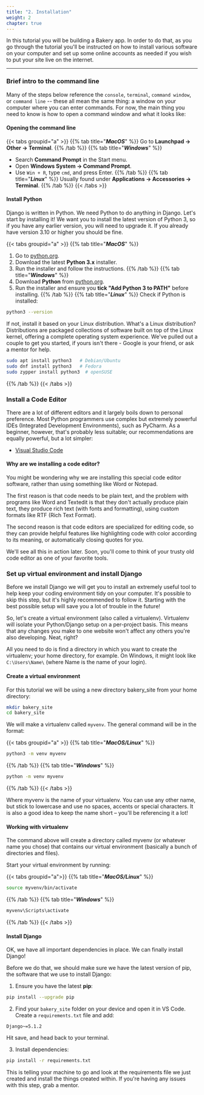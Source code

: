 ```yaml
---
title: "2. Installation"
weight: 2
chapter: true
---
```


In this tutorial you will be building a Bakery app. In order to do that, as you go through the tutorial you'll be instructed on how to install various software on your computer and set up some online accounts as needed if you wish to put your site live on the internet.

---

### Brief intro to the command line

Many of the steps below reference the `console`, `terminal`, `command window`, or `command line` -- these all mean the same thing: a window on your computer where you can enter commands. For now, the main thing you need to know is how to open a command window and what it looks like:

#### Opening the command line

{{< tabs groupid="a" >}}
{{% tab title="_**MacOS**_" %}}
Go to **Launchpad → Other → Terminal**.
{{% /tab %}}
{{% tab title="_**Windows**_" %}}
  - Search **Command Prompt** in the Start menu.
  - Open **Windows System → Command Prompt**.
  - Use `Win + R`, type `cmd`, and press Enter.
{{% /tab %}}
{{% tab title="_**Linux**_" %}}
Usually found under **Applications → Accessories → Terminal**.
{{% /tab %}}
{{< /tabs >}}

#### Install Python

Django is written in Python. We need Python to do anything in Django. Let's start by installing it! We want you to install the latest version of Python 3, so if you have any earlier version, you will need to upgrade it. If you already have version 3.10 or higher you should be fine.

{{< tabs groupid="a" >}}
{{% tab title="_**MacOS**_" %}}
1. Go to [python.org](https://www.python.org/downloads/).
2. Download the latest **Python 3.x** installer.
3. Run the installer and follow the instructions.
{{% /tab %}}
{{% tab title="_**Windows**_" %}}
1. Download **Python** from [python.org](https://www.python.org/downloads/windows/).
2. Run the installer and ensure you **tick "Add Python 3 to PATH"** before installing.
{{% /tab %}}
{{% tab title="_**Linux**_" %}}
Check if Python is installed:

```sh
python3 --version
```

If not, install it based on your Linux distribution. What's a Linux distribution? Distributions are packaged collections of software built on top of the Linux kernel, offering a complete operating system experience. We've pulled out a couple to get you started, if yours isn't there - Google is your friend, or ask a mentor for help.

```sh
sudo apt install python3   # Debian/Ubuntu
sudo dnf install python3   # Fedora
sudo zypper install python3  # openSUSE
```
{{% /tab %}}
{{< /tabs >}}

### Install a Code Editor

There are a lot of different editors and it largely boils down to personal preference. Most Python programmers use complex but extremely powerful IDEs (Integrated Development Environments), such as PyCharm. As a beginner, however, that's probably less suitable; our recommendations are equally powerful, but a lot simpler:

- [Visual Studio Code](https://code.visualstudio.com/)

#### Why are we installing a code editor?

You might be wondering why we are installing this special code editor software, rather than using something like Word or Notepad.

The first reason is that code needs to be plain text, and the problem with programs like Word and Textedit is that they don't actually produce plain text, they produce rich text (with fonts and formatting), using custom formats like RTF (Rich Text Format).

The second reason is that code editors are specialized for editing code, so they can provide helpful features like highlighting code with color according to its meaning, or automatically closing quotes for you.

We'll see all this in action later. Soon, you'll come to think of your trusty old code editor as one of your favorite tools. 

### Set up virtual environment and install Django

Before we install Django we will get you to install an extremely useful tool to help keep your coding environment tidy on your computer. It's possible to skip this step, but it's highly recommended to follow it. Starting with the best possible setup will save you a lot of trouble in the future!

So, let's create a virtual environment (also called a virtualenv). Virtualenv will isolate your Python/Django setup on a per-project basis. This means that any changes you make to one website won't affect any others you're also developing. Neat, right?

All you need to do is find a directory in which you want to create the virtualenv; your home directory, for example. On Windows, it might look like `C:\Users\Name\` (where Name is the name of your login).


#### Create a virtual environment

For this tutorial we will be using a new directory bakery_site from your home directory:

```sh
mkdir bakery_site
cd bakery_site
```

We will make a virtualenv called `myvenv`. The general command will be in the format:

{{< tabs groupid="a" >}}
{{% tab title="_**MacOS/Linux**_" %}}
```sh
python3 -m venv myvenv
```
{{% /tab %}}
{{% tab title="_**Windows**_" %}}
```sh
python -m venv myvenv
```
{{% /tab %}}
{{< /tabs >}}

Where myvenv is the name of your virtualenv. You can use any other name, but stick to lowercase and use no spaces, accents or special characters. It is also a good idea to keep the name short – you'll be referencing it a lot!


#### Working with virtualenv

The command above will create a directory called myvenv (or whatever name you chose) that contains our virtual environment (basically a bunch of directories and files).

Start your virtual environment by running:

{{< tabs groupid="a">}}
{{% tab title="_**MacOS/Linux**_" %}}
```sh
source myvenv/bin/activate
```
{{% /tab %}}
{{% tab title="_**Windows**_" %}}
```sh
myvenv\Scripts\activate
```
{{% /tab %}}
{{< /tabs >}}

#### Install Django

OK, we have all important dependencies in place. We can finally install Django!

Before we do that, we should make sure we have the latest version of pip, the software that we use to install Django:

1. Ensure you have the latest **pip**:

```sh
pip install --upgrade pip
```

2. Find your `bakery_site` folder on your device and open it in VS Code. Create a `requirements.txt` file and add:

```
Django~=5.1.2
```
Hit save, and head back to your terminal.

3. Install dependencies:

```sh
pip install -r requirements.txt
```
This is telling your machine to go and look at the requirements file we just created and install the things created within. If you're having any issues with this step, grab a mentor.